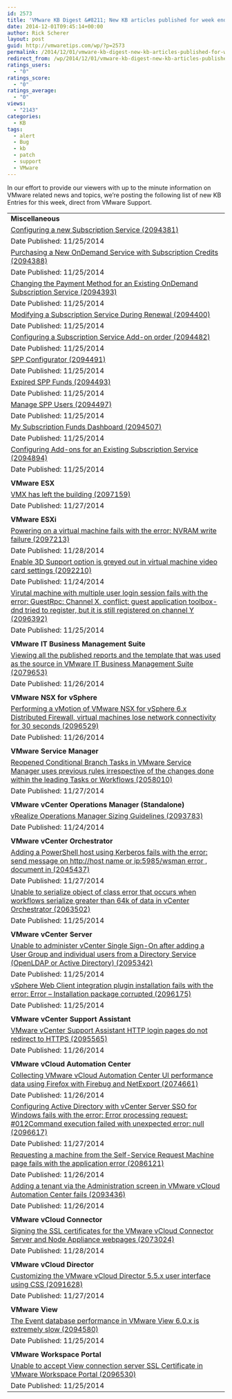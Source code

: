 ```yaml
---
id: 2573
title: 'VMware KB Digest &#8211; New KB articles published for week ending 11/29/14'
date: 2014-12-01T09:45:14+00:00
author: Rick Scherer
layout: post
guid: http://vmwaretips.com/wp/?p=2573
permalink: /2014/12/01/vmware-kb-digest-new-kb-articles-published-for-week-ending-112914/
redirect_from: /wp/2014/12/01/vmware-kb-digest-new-kb-articles-published-for-week-ending-112914/
ratings_users:
  - "0"
ratings_score:
  - "0"
ratings_average:
  - "0"
views:
  - "2143"
categories:
  - KB
tags:
  - alert
  - Bug
  - kb
  - patch
  - support
  - VMware
---
```

In our effort to provide our viewers with up to the minute information on VMware related news and topics, we&#8217;re posting the following list of new KB Entries for this week, direct from VMware Support.



<table border="0" cellspacing="0" cellpadding="0">
  <tr>
    <td valign="top" width="727">
      <strong>Miscellaneous</strong>
    </td>
  </tr>
  
  <tr>
    <td valign="top" width="727">
      <a href="http://vmw.re/1rN2XVU">Configuring a new Subscription Service (2094381)</a>
    </td>
  </tr>
  
  <tr>
    <td valign="top" width="727">
      Date Published: 11/25/2014
    </td>
  </tr>
  
  <tr>
    <td valign="top" width="727">
      <a href="http://vmw.re/11JqZEO">Purchasing a New OnDemand Service with Subscription Credits (2094388)</a>
    </td>
  </tr>
  
  <tr>
    <td valign="top" width="727">
      Date Published: 11/25/2014
    </td>
  </tr>
  
  <tr>
    <td valign="top" width="727">
      <a href="http://vmw.re/11JqZEQ">Changing the Payment Method for an Existing OnDemand Subscription Service (2094393)</a>
    </td>
  </tr>
  
  <tr>
    <td valign="top" width="727">
      Date Published: 11/25/2014
    </td>
  </tr>
  
  <tr>
    <td valign="top" width="727">
      <a href="http://vmw.re/1rN2ZgF">Modifying a Subscription Service During Renewal (2094400)</a>
    </td>
  </tr>
  
  <tr>
    <td valign="top" width="727">
      Date Published: 11/25/2014
    </td>
  </tr>
  
  <tr>
    <td valign="top" width="727">
      <a href="http://vmw.re/11JqZEW">Configuring a Subscription Service Add-on order (2094482)</a>
    </td>
  </tr>
  
  <tr>
    <td valign="top" width="727">
      Date Published: 11/25/2014
    </td>
  </tr>
  
  <tr>
    <td valign="top" width="727">
      <a href="http://vmw.re/11JqZos">SPP Configurator (2094491)</a>
    </td>
  </tr>
  
  <tr>
    <td valign="top" width="727">
      Date Published: 11/25/2014
    </td>
  </tr>
  
  <tr>
    <td valign="top" width="727">
      <a href="http://vmw.re/11JqYkp">Expired SPP Funds (2094493)</a>
    </td>
  </tr>
  
  <tr>
    <td valign="top" width="727">
      Date Published: 11/25/2014
    </td>
  </tr>
  
  <tr>
    <td valign="top" width="727">
      <a href="http://vmw.re/1rN2YcD">Manage SPP Users (2094497)</a>
    </td>
  </tr>
  
  <tr>
    <td valign="top" width="727">
      Date Published: 11/25/2014
    </td>
  </tr>
  
  <tr>
    <td valign="top" width="727">
      <a href="http://vmw.re/1rN3183">My Subscription Funds Dashboard (2094507)</a>
    </td>
  </tr>
  
  <tr>
    <td valign="top" width="727">
      Date Published: 11/25/2014
    </td>
  </tr>
  
  <tr>
    <td valign="top" width="727">
      <a href="http://vmw.re/1rN3185">Configuring Add-ons for an Existing Subscription Service (2094894)</a>
    </td>
  </tr>
  
  <tr>
    <td valign="top" width="727">
      Date Published: 11/25/2014
    </td>
  </tr>
  
  <tr>
    <td valign="top" width="727">
    </td>
  </tr>
  
  <tr>
    <td valign="top" width="727">
      <strong>VMware ESX</strong>
    </td>
  </tr>
  
  <tr>
    <td valign="top" width="727">
      <a href="http://vmw.re/11JqZVo">VMX has left the building (2097159)</a>
    </td>
  </tr>
  
  <tr>
    <td valign="top" width="727">
      Date Published: 11/27/2014
    </td>
  </tr>
  
  <tr>
    <td valign="top" width="727">
    </td>
  </tr>
  
  <tr>
    <td valign="top" width="727">
      <strong>VMware ESXi</strong>
    </td>
  </tr>
  
  <tr>
    <td valign="top" width="727">
      <a href="http://vmw.re/11JqZVq">Powering on a virtual machine fails with the error: NVRAM write failure (2097213)</a>
    </td>
  </tr>
  
  <tr>
    <td valign="top" width="727">
      Date Published: 11/28/2014
    </td>
  </tr>
  
  <tr>
    <td valign="top" width="727">
      <a href="http://vmw.re/1rN2ZNr">Enable 3D Support option is greyed out in virtual machine video card settings (2092210)</a>
    </td>
  </tr>
  
  <tr>
    <td valign="top" width="727">
      Date Published: 11/24/2014
    </td>
  </tr>
  
  <tr>
    <td valign="top" width="727">
      <a href="http://vmw.re/1rN2ZNv">Virutal machine with multiple user login session fails with the error: GuestRpc: Channel X, conflict: guest application toolbox-dnd tried to register, but it is still registered on channel Y (2096392)</a>
    </td>
  </tr>
  
  <tr>
    <td valign="top" width="727">
      Date Published: 11/25/2014
    </td>
  </tr>
  
  <tr>
    <td valign="top" width="727">
    </td>
  </tr>
  
  <tr>
    <td valign="top" width="727">
      <strong>VMware IT Business Management Suite</strong>
    </td>
  </tr>
  
  <tr>
    <td valign="top" width="727">
      <a href="http://vmw.re/1rN31oC">Viewing all the published reports and the template that was used as the source in VMware IT Business Management Suite (2079653)</a>
    </td>
  </tr>
  
  <tr>
    <td valign="top" width="727">
      Date Published: 11/26/2014
    </td>
  </tr>
  
  <tr>
    <td valign="top" width="727">
    </td>
  </tr>
  
  <tr>
    <td valign="top" width="727">
      <strong>VMware NSX for vSphere</strong>
    </td>
  </tr>
  
  <tr>
    <td valign="top" width="727">
      <a href="http://vmw.re/1rN31oE">Performing a vMotion of VMware NSX for vSphere 6.x Distributed Firewall, virtual machines lose network connectivity for 30 seconds (2096529)</a>
    </td>
  </tr>
  
  <tr>
    <td valign="top" width="727">
      Date Published: 11/26/2014
    </td>
  </tr>
  
  <tr>
    <td valign="top" width="727">
    </td>
  </tr>
  
  <tr>
    <td valign="top" width="727">
      <strong>VMware Service Manager</strong>
    </td>
  </tr>
  
  <tr>
    <td valign="top" width="727">
      <a href="http://vmw.re/11JqYAM">Reopened Conditional Branch Tasks in VMware Service Manager uses previous rules irrespective of the changes done within the leading Tasks or Workflows (2058010)</a>
    </td>
  </tr>
  
  <tr>
    <td valign="top" width="727">
      Date Published: 11/27/2014
    </td>
  </tr>
  
  <tr>
    <td valign="top" width="727">
    </td>
  </tr>
  
  <tr>
    <td valign="top" width="727">
      <strong>VMware vCenter Operations Manager (Standalone)</strong>
    </td>
  </tr>
  
  <tr>
    <td valign="top" width="727">
      <a href="http://vmw.re/1rN2ZND">vRealize Operations Manager Sizing Guidelines (2093783)</a>
    </td>
  </tr>
  
  <tr>
    <td valign="top" width="727">
      Date Published: 11/24/2014
    </td>
  </tr>
  
  <tr>
    <td valign="top" width="727">
    </td>
  </tr>
  
  <tr>
    <td valign="top" width="727">
      <strong>VMware vCenter Orchestrator</strong>
    </td>
  </tr>
  
  <tr>
    <td valign="top" width="727">
      <a href="http://vmw.re/11JqYAQ">Adding a PowerShell host using Kerberos fails with the error: send message on http://host name or ip:5985/wsman error , document in <?xml version=”1.0? encoding=”UTF-8??> (2045437)</a>
    </td>
  </tr>
  
  <tr>
    <td valign="top" width="727">
      Date Published: 11/27/2014
    </td>
  </tr>
  
  <tr>
    <td valign="top" width="727">
      <a href="http://vmw.re/1rN303Z">Unable to serialize object of class error that occurs when workflows serialize greater than 64k of data in vCenter Orchestrator (2063502)</a>
    </td>
  </tr>
  
  <tr>
    <td valign="top" width="727">
      Date Published: 11/25/2014
    </td>
  </tr>
  
  <tr>
    <td valign="top" width="727">
    </td>
  </tr>
  
  <tr>
    <td valign="top" width="727">
      <strong>VMware vCenter Server</strong>
    </td>
  </tr>
  
  <tr>
    <td valign="top" width="727">
      <a href="http://vmw.re/11JqYAS">Unable to administer vCenter Single Sign-On after adding a User Group and individual users from a Directory Service (OpenLDAP or Active Directory) (2095342)</a>
    </td>
  </tr>
  
  <tr>
    <td valign="top" width="727">
      Date Published: 11/25/2014
    </td>
  </tr>
  
  <tr>
    <td valign="top" width="727">
      <a href="http://vmw.re/1rN31oM">vSphere Web Client integration plugin installation fails with the error: Error – Installation package corrupted (2096175)</a>
    </td>
  </tr>
  
  <tr>
    <td valign="top" width="727">
      Date Published: 11/25/2014
    </td>
  </tr>
  
  <tr>
    <td valign="top" width="727">
    </td>
  </tr>
  
  <tr>
    <td valign="top" width="727">
      <strong>VMware vCenter Support Assistant</strong>
    </td>
  </tr>
  
  <tr>
    <td valign="top" width="727">
      <a href="http://vmw.re/11JqYko">VMware vCenter Support Assistant HTTP login pages do not redirect to HTTPS (2095565)</a>
    </td>
  </tr>
  
  <tr>
    <td valign="top" width="727">
      Date Published: 11/26/2014
    </td>
  </tr>
  
  <tr>
    <td valign="top" width="727">
    </td>
  </tr>
  
  <tr>
    <td valign="top" width="727">
      <strong>VMware vCloud Automation Center</strong>
    </td>
  </tr>
  
  <tr>
    <td valign="top" width="727">
      <a href="http://vmw.re/1rN304c">Collecting VMware vCloud Automation Center UI performance data using Firefox with Firebug and NetExport (2074661)</a>
    </td>
  </tr>
  
  <tr>
    <td valign="top" width="727">
      Date Published: 11/26/2014
    </td>
  </tr>
  
  <tr>
    <td valign="top" width="727">
      <a href="http://vmw.re/11JqYB0">Configuring Active Directory with vCenter Server SSO for Windows fails with the error: Error processing request: #012Command execution failed with unexpected error: null (2096617)</a>
    </td>
  </tr>
  
  <tr>
    <td valign="top" width="727">
      Date Published: 11/27/2014
    </td>
  </tr>
  
  <tr>
    <td valign="top" width="727">
      <a href="http://vmw.re/1rN31F8">Requesting a machine from the Self-Service Request Machine page fails with the application error (2086121)</a>
    </td>
  </tr>
  
  <tr>
    <td valign="top" width="727">
      Date Published: 11/26/2014
    </td>
  </tr>
  
  <tr>
    <td valign="top" width="727">
      <a href="http://vmw.re/11Jr1wq">Adding a tenant via the Administration screen in VMware vCloud Automation Center fails (2093436)</a>
    </td>
  </tr>
  
  <tr>
    <td valign="top" width="727">
      Date Published: 11/26/2014
    </td>
  </tr>
  
  <tr>
    <td valign="top" width="727">
    </td>
  </tr>
  
  <tr>
    <td valign="top" width="727">
      <strong>VMware vCloud Connector</strong>
    </td>
  </tr>
  
  <tr>
    <td valign="top" width="727">
      <a href="http://vmw.re/1rN30kC">Signing the SSL certificates for the VMware vCloud Connector Server and Node Appliance webpages (2073024)</a>
    </td>
  </tr>
  
  <tr>
    <td valign="top" width="727">
      Date Published: 11/28/2014
    </td>
  </tr>
  
  <tr>
    <td valign="top" width="727">
    </td>
  </tr>
  
  <tr>
    <td valign="top" width="727">
      <strong>VMware vCloud Director</strong>
    </td>
  </tr>
  
  <tr>
    <td valign="top" width="727">
      <a href="http://vmw.re/11Jr1wu">Customizing the VMware vCloud Director 5.5.x user interface using CSS (2091628)</a>
    </td>
  </tr>
  
  <tr>
    <td valign="top" width="727">
      Date Published: 11/27/2014
    </td>
  </tr>
  
  <tr>
    <td valign="top" width="727">
    </td>
  </tr>
  
  <tr>
    <td valign="top" width="727">
      <strong>VMware View</strong>
    </td>
  </tr>
  
  <tr>
    <td valign="top" width="727">
      <a href="http://vmw.re/1rN30B3">The Event database performance in VMware View 6.0.x is extremely slow (2094580)</a>
    </td>
  </tr>
  
  <tr>
    <td valign="top" width="727">
      Date Published: 11/25/2014
    </td>
  </tr>
  
  <tr>
    <td valign="top" width="727">
    </td>
  </tr>
  
  <tr>
    <td valign="top" width="727">
      <strong>VMware Workspace Portal</strong>
    </td>
  </tr>
  
  <tr>
    <td valign="top" width="727">
      <a href="http://vmw.re/1rN30Bb">Unable to accept View connection server SSL Certificate in VMware Workspace Portal (2096530)</a>
    </td>
  </tr>
  
  <tr>
    <td valign="top" width="727">
      Date Published: 11/25/2014
    </td>
  </tr>
</table>

<div class="feedflare">
</div>